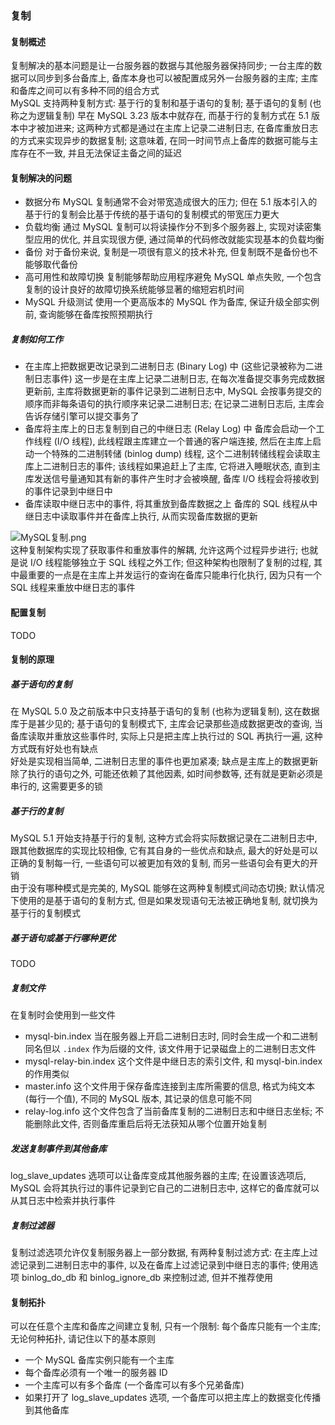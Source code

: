 ### 复制

#### 复制概述
复制解决的基本问题是让一台服务器的数据与其他服务器保持同步; 一台主库的数据可以同步到多台备库上, 备库本身也可以被配置成另外一台服务器的主库; 主库和备库之间可以有多种不同的组合方式  
MySQL 支持两种复制方式: 基于行的复制和基于语句的复制; 基于语句的复制 (也称之为逻辑复制) 早在 MySQL 3.23 版本中就存在, 而基于行的复制方式在 5.1 版本中才被加进来; 这两种方式都是通过在主库上记录二进制日志, 在备库重放日志的方式来实现异步的数据复制; 这意味着, 在同一时间节点上备库的数据可能与主库存在不一致, 并且无法保证主备之间的延迟

#### 复制解决的问题
- 数据分布
MySQL 复制通常不会对带宽造成很大的压力; 但在 5.1 版本引入的基于行的复制会比基于传统的基于语句的复制模式的带宽压力更大
- 负载均衡
通过 MySQL 复制可以将读操作分不到多个服务器上, 实现对读密集型应用的优化, 并且实现很方便, 通过简单的代码修改就能实现基本的负载均衡
- 备份
对于备份来说, 复制是一项很有意义的技术补充, 但复制既不是备份也不能够取代备份
- 高可用性和故障切换
复制能够帮助应用程序避免 MySQL 单点失败, 一个包含复制的设计良好的故障切换系统能够显著的缩短宕机时间
- MySQL 升级测试
使用一个更高版本的 MySQL 作为备库, 保证升级全部实例前, 查询能够在备库按照预期执行

##### 复制如何工作
- 在主库上把数据更改记录到二进制日志 (Binary Log) 中 (这些记录被称为二进制日志事件)
这一步是在主库上记录二进制日志, 在每次准备提交事务完成数据更新前, 主库将数据更新的事件记录到二进制日志中, MySQL 会按事务提交的顺序而非每条语句的执行顺序来记录二进制日志; 在记录二进制日志后, 主库会告诉存储引擎可以提交事务了
- 备库将主库上的日志复制到自己的中继日志 (Relay Log) 中
备库会启动一个工作线程 (I/O 线程), 此线程跟主库建立一个普通的客户端连接, 然后在主库上启动一个特殊的二进制转储 (binlog dump) 线程, 这个二进制转储线程会读取主库上二进制日志的事件; 该线程如果追赶上了主库, 它将进入睡眠状态, 直到主库发送信号量通知其有新的事件产生时才会被唤醒, 备库 I/O 线程会将接收到的事件记录到中继日中
- 备库读取中继日志中的事件, 将其重放到备库数据之上
备库的 SQL 线程从中继日志中读取事件并在备库上执行, 从而实现备库数据的更新

![MySQL复制.png](http://ww1.sinaimg.cn/large/d8f31fa4gy1g8ehp9tpvvj20i30anjrs.jpg)  
这种复制架构实现了获取事件和重放事件的解耦, 允许这两个过程异步进行; 也就是说 I/O 线程能够独立于 SQL 线程之外工作; 但这种架构也限制了复制的过程, 其中最重要的一点是在主库上并发运行的查询在备库只能串行化执行, 因为只有一个 SQL 线程来重放中继日志的事件

#### 配置复制
TODO

#### 复制的原理

##### 基于语句的复制
在 MySQL 5.0 及之前版本中只支持基于语句的复制 (也称为逻辑复制), 这在数据库于是甚少见的; 基于语句的复制模式下, 主库会记录那些造成数据更改的查询, 当备库读取并重放这些事件时, 实际上只是把主库上执行过的 SQL 再执行一遍, 这种方式既有好处也有缺点  
好处是实现相当简单, 二进制日志里的事件也更加紧凑; 缺点是主库上的数据更新除了执行的语句之外, 可能还依赖了其他因素, 如时间参数等, 还有就是更新必须是串行的, 这需要更多的锁

##### 基于行的复制
MySQL 5.1 开始支持基于行的复制, 这种方式会将实际数据记录在二进制日志中, 跟其他数据库的实现比较相像, 它有其自身的一些优点和缺点, 最大的好处是可以正确的复制每一行, 一些语句可以被更加有效的复制, 而另一些语句会有更大的开销  
由于没有哪种模式是完美的, MySQL 能够在这两种复制模式间动态切换; 默认情况下使用的是基于语句的复制方式, 但是如果发现语句无法被正确地复制, 就切换为基于行的复制模式

##### 基于语句或基于行哪种更优
TODO

##### 复制文件
在复制时会使用到一些文件
- mysql-bin.index
当在服务器上开启二进制日志时, 同时会生成一个和二进制同名但以 `.index` 作为后缀的文件, 该文件用于记录磁盘上的二进制日志文件
- mysql-relay-bin.index
这个文件是中继日志的索引文件, 和 mysql-bin.index 的作用类似
- master.info
这个文件用于保存备库连接到主库所需要的信息, 格式为纯文本 (每行一个值), 不同的 MySQL 版本, 其记录的信息可能不同
- relay-log.info
这个文件包含了当前备库复制的二进制日志和中继日志坐标; 不能删除此文件, 否则备库重启后将无法获知从哪个位置开始复制


##### 发送复制事件到其他备库
log_slave_updates 选项可以让备库变成其他服务器的主库; 在设置该选项后, MySQL 会将其执行过的事件记录到它自己的二进制日志中, 这样它的备库就可以从其日志中检索并执行事件

##### 复制过滤器
复制过滤选项允许仅复制服务器上一部分数据, 有两种复制过滤方式: 在主库上过滤记录到二进制日志中的事件, 以及在备库上过滤记录到中继日志的事件; 使用选项 binlog_do_db 和 binlog_ignore_db 来控制过滤, 但并不推荐使用

#### 复制拓扑
可以在任意个主库和备库之间建立复制, 只有一个限制: 每个备库只能有一个主库; 无论何种拓扑, 请记住以下的基本原则
- 一个 MySQL 备库实例只能有一个主库
- 每个备库必须有一个唯一的服务器 ID
- 一个主库可以有多个备库 (一个备库可以有多个兄弟备库)
- 如果打开了 log_slave_updates 选项, 一个备库可以把主库上的数据变化传播到其他备库
